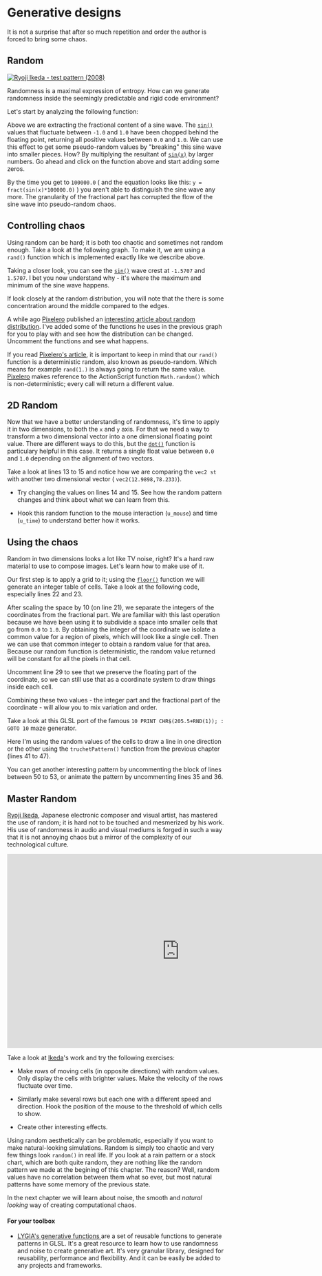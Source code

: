 # Generative designs

It is not a surprise that after so much repetition and order the author is forced to bring some chaos.

## Random

[![Ryoji Ikeda - test pattern (2008) ](ryoji-ikeda.jpg) ](http://www.ryojiikeda.com/project/testpattern/#testpattern_live_set)

Randomness is a maximal expression of entropy. How can we generate randomness inside the seemingly predictable and rigid code environment?

Let's start by analyzing the following function:

<div class="simpleFunction" data="y = fract(sin(x)*1.0);"></div>

Above we are extracting the fractional content of a sine wave. The [```sin()```](../glossary/?search=sin) values that fluctuate between ```-1.0``` and ```1.0``` have been chopped behind the floating point, returning all positive values between ```0.0``` and ```1.0```. We can use this effect to get some pseudo-random values by "breaking" this sine wave into smaller pieces. How? By multiplying the resultant of [```sin(x)```](../glossary/?search=sin) by larger numbers. Go ahead and click on the function above and start adding some zeros.

By the time you get to ```100000.0``` ( and the equation looks like this: ```y = fract(sin(x)*100000.0)``` ) you aren't able to distinguish the sine wave any more. The granularity of the fractional part has corrupted the flow of the sine wave into pseudo-random chaos.

## Controlling chaos

Using random can be hard; it is both too chaotic and sometimes not random enough. Take a look at the following graph. To make it, we are using a ```rand()``` function which is implemented exactly like we describe above.

Taking a closer look, you can see the [```sin()```](../glossary/?search=sin) wave crest at ```-1.5707``` and ```1.5707```. I bet you now understand why - it's where the maximum and minimum of the sine wave happens.

If look closely at the random distribution, you will note that the there is some concentration around the middle compared to the edges.

<div class="simpleFunction" data="y = rand(x);
//y = rand(x)*rand(x);
//y = sqrt(rand(x));
//y = pow(rand(x),5.);"></div>

A while ago [Pixelero](https://pixelero.wordpress.com) published an [interesting article about random distribution](https://pixelero.wordpress.com/2008/04/24/various-functions-and-various-distributions-with-mathrandom/). I've added some of the functions he uses in the previous graph for you to play with and see how the distribution can be changed. Uncomment the functions and see what happens.

If you read [Pixelero's article](https://pixelero.wordpress.com/2008/04/24/various-functions-and-various-distributions-with-mathrandom/), it is important to keep in mind that our ```rand()``` function is a deterministic random, also known as pseudo-random. Which means for example ```rand(1.)``` is always going to return the same value. [Pixelero](https://pixelero.wordpress.com/2008/04/24/various-functions-and-various-distributions-with-mathrandom/) makes reference to the ActionScript function ```Math.random()``` which is non-deterministic; every call will return a different value.

## 2D Random

Now that we have a better understanding of randomness, it's time to apply it in two dimensions, to both the ```x``` and ```y``` axis. For that we need a way to transform a two dimensional vector into a one dimensional floating point value. There are different ways to do this, but the [```dot()```](../glossary/?search=dot) function is particulary helpful in this case. It returns a single float value between ```0.0``` and ```1.0``` depending on the alignment of two vectors.

<div class="codeAndCanvas" data="2d-random.frag"></div>

Take a look at lines 13 to 15 and notice how we are comparing the ```vec2 st``` with another two dimensional vector ( ```vec2(12.9898,78.233)```).

* Try changing the values on lines 14 and 15. See how the random pattern changes and think about what we can learn from this.

* Hook this random function to the mouse interaction (```u_mouse```) and time (```u_time```) to understand better how it works.

## Using the chaos

Random in two dimensions looks a lot like TV noise, right? It's a hard raw material to use to compose images. Let's learn how to make use of it.

Our first step is to apply a grid to it; using the [```floor()```](../glossary/?search=floor) function we will generate an integer table of cells. Take a look at the following code, especially lines 22 and 23.

<div class="codeAndCanvas" data="2d-random-mosaic.frag"></div>

After scaling the space by 10 (on line 21), we separate the integers of the coordinates from the fractional part. We are familiar with this last operation because we have been using it to subdivide a space into smaller cells that go from ```0.0``` to ```1.0```. By obtaining the integer of the coordinate we isolate a common value for a region of pixels, which will look like a single cell. Then we can use that common integer to obtain a random value for that area. Because our random function is deterministic, the random value returned will be constant for all the pixels in that cell.

Uncomment line 29 to see that we preserve the floating part of the coordinate, so we can still use that as a coordinate system to draw things inside each cell.

Combining these two values - the integer part and the fractional part of the coordinate - will allow you to mix variation and order.

Take a look at this GLSL port of the famous ```10 PRINT CHR$(205.5+RND(1)); : GOTO 10``` maze generator.

<div class="codeAndCanvas" data="2d-random-truchet.frag"></div>

Here I'm using the random values of the cells to draw a line in one direction or the other using the ```truchetPattern()``` function from the previous chapter (lines 41 to 47).

You can get another interesting pattern by uncommenting the block of lines between 50 to 53, or animate the pattern by uncommenting lines 35 and 36.

## Master Random

[Ryoji Ikeda](http://www.ryojiikeda.com/), Japanese electronic composer and visual artist, has mastered the use of random; it is hard not to be touched and mesmerized by his work. His use of randomness in audio and visual mediums is forged in such a way that it is not annoying chaos but a mirror of the complexity of our technological culture.

<iframe src="https://player.vimeo.com/video/76813693?title=0&byline=0&portrait=0" width="800" height="450" frameborder="0" webkitallowfullscreen mozallowfullscreen allowfullscreen></iframe>

Take a look at [Ikeda](http://www.ryojiikeda.com/)'s work and try the following exercises:

* Make rows of moving cells (in opposite directions) with random values. Only display the cells with brighter values. Make the velocity of the rows fluctuate over time.

<a href="../edit.php#10/ikeda-00.frag"><canvas id="custom" class="canvas" data-fragment-url="ikeda-00.frag"  width="520px" height="200px"></canvas></a>

* Similarly make several rows but each one with a different speed and direction. Hook the position of the mouse to the threshold of which cells to show.

<a href="../edit.php#10/ikeda-03.frag"><canvas id="custom" class="canvas" data-fragment-url="ikeda-03.frag"  width="520px" height="200px"></canvas></a>

* Create other interesting effects.

<a href="../edit.php#10/ikeda-04.frag"><canvas id="custom" class="canvas" data-fragment-url="ikeda-04.frag"  width="520px" height="200px"></canvas></a>

Using random aesthetically can be problematic, especially if you want to make natural-looking simulations. Random is simply too chaotic and very few things look ```random()``` in real life. If you look at a rain pattern or a stock chart, which are both quite random, they are nothing like the random pattern we made at the begining of this chapter. The reason? Well, random values have no correlation between them what so ever, but most natural patterns have some memory of the previous state.

In the next chapter we will learn about noise, the smooth and *natural looking* way of creating computational chaos.

#### For your toolbox

* [LYGIA's generative functions ](https://lygia.xyz/generative) are a set of reusable functions to generate patterns in GLSL. It's a great resource to learn how to use randomness and noise to create generative art. It's very granular library, designed for reusability, performance and flexibility. And it can be easily be added to any projects and frameworks.